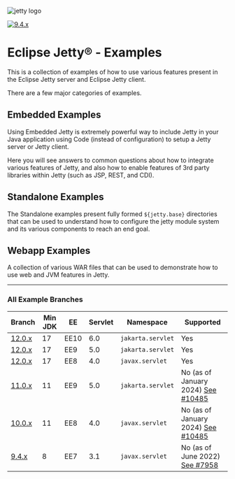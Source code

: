 ![jetty logo](https://raw.githubusercontent.com/jetty/jetty.project/jetty-12.0.x/logos/jetty-logo-200.png)

[![9.4.x](https://github.com/jetty/jetty-examples/actions/workflows/ci.yml/badge.svg?branch=9.4.x)](https://github.com/jetty/jetty-examples/actions/workflows/ci.yml)

# Eclipse Jetty® - Examples

This is a collection of examples of how to use various features
present in the Eclipse Jetty server and Eclipse Jetty client.

There are a few major categories of examples.

## Embedded Examples

Using Embedded Jetty is extremely powerful way to include Jetty
in your Java application using Code (instead of configuration) to
setup a Jetty server or Jetty client.

Here you will see answers to common questions about how to
integrate various features of Jetty, and also how to enable features
of 3rd party libraries within Jetty (such as JSP, REST, and CDI).

## Standalone Examples

The Standalone examples present fully formed `${jetty.base}` directories
that can be used to understand how to configure the jetty module system
and its various components to reach an end goal.

## Webapp Examples

A collection of various WAR files that can be used to demonstrate
how to use web and JVM features in Jetty.

---

### All Example Branches

| Branch       | Min JDK | EE   | Servlet | Namespace         | Supported                               |
|--------------|---------|------|---------|-------------------|-----------------------------------------|
| [12.0.x][6]  | 17      | EE10 | 6.0     | `jakarta.servlet` | Yes                                     |
| [12.0.x][6]  | 17      | EE9  | 5.0     | `jakarta.servlet` | Yes                                     |
| [12.0.x][6]  | 17      | EE8  | 4.0     | `javax.servlet`   | Yes                                     |
| [11.0.x][1]  | 11      | EE9  | 5.0     | `jakarta.servlet` | No (as of January 2024) [See #10485][4] |
| [10.0.x][2]  | 11      | EE8  | 4.0     | `javax.servlet`   | No (as of January 2024) [See #10485][4] |
| [9.4.x][3]   | 8       | EE7  | 3.1     | `javax.servlet`   | No (as of June 2022) [See #7958][5]     |

[1]: https://github.com/jetty/jetty-examples/tree/11.0.x
[2]: https://github.com/jetty/jetty-examples/tree/10.0.x
[3]: https://github.com/jetty/jetty-examples/tree/9.4.x
[4]: https://github.com/jetty/jetty.project/issues/10485
[5]: https://github.com/jetty/jetty.project/issues/7958
[6]: https://github.com/jetty/jetty-examples/tree/12.0.x
[7]: embedded/README.md
[8]: standalone/README.md
[9]: webapps/README.md